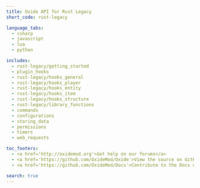 ```yaml
---
title: Oxide API for Rust Legacy
short_code: rust-legacy

language_tabs:
  - csharp
  - javascript
  - lua
  - python

includes:
  - rust-legacy/getting_started
  - plugin_hooks
  - rust-legacy/hooks_general
  - rust-legacy/hooks_player
  - rust-legacy/hooks_entity
  - rust-legacy/hooks_item
  - rust-legacy/hooks_structure
  - rust-legacy/library_functions
  - commands
  - configurations
  - storing_data
  - permissions
  - timers
  - web_requests

toc_footers:
  - <a href='http://oxidemod.org'>Get help on our forums</a>
  - <a href='https://github.com/OxideMod/Oxide'>View the source on GitHub</a>
  - <a href='https://github.com/OxideMod/Docs'>Contribute to the Docs on GitHub</a>

search: true
---
```

